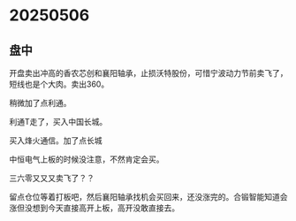 # 20250506

## 盘中

开盘卖出冲高的香农芯创和襄阳轴承，止损沃特股份，可惜宁波动力节前卖飞了，短线也是个大肉。卖出360。

稍微加了点利通。

利通T走了，买入中国长城。

买入烽火通信。加了点长城

中恒电气上板的时候没注意，不然肯定会买。

三六零又又又卖飞了？？

留点仓位等着打板吧，然后襄阳轴承找机会买回来，还没涨完的。合锻智能知道会涨但没想到今天直接高开上板，高开没敢直接去。
